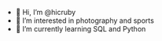 - 👋 Hi, I’m @hicruby
- 👀 I’m interested in photography and sports
- 🌱 I’m currently learning SQL and Python

<!---
hicruby/hicruby is a ✨ special ✨ repository because its `README.md` (this file) appears on your GitHub profile.
You can click the Preview link to take a look at your changes.
--->
